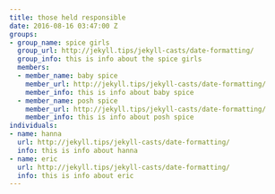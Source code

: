 ```yaml
---
title: those held responsible
date: 2016-08-16 03:47:00 Z
groups:
- group_name: spice girls
  group_url: http://jekyll.tips/jekyll-casts/date-formatting/
  group_info: this is info about the spice girls
  members:
  - member_name: baby spice
    member_url: http://jekyll.tips/jekyll-casts/date-formatting/
    member_info: this is info about baby spice
  - member_name: posh spice
    member_url: http://jekyll.tips/jekyll-casts/date-formatting/
    member_info: this is info about posh spice
individuals:
- name: hanna
  url: http://jekyll.tips/jekyll-casts/date-formatting/
  info: this is info about hanna
- name: eric
  url: http://jekyll.tips/jekyll-casts/date-formatting/
  info: this is info about eric
---
```


